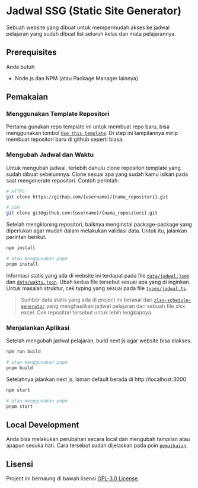 # Jadwal SSG (Static Site Generator)

Sebuah website yang dibuat untuk mempermudah akses ke jadwal pelajaran yang sudah dibuat list seluruh kelas dan mata pelajarannya.

## Prerequisites

Anda butuh

- Node.js dan NPM (atau Package Manager lainnya)

## Pemakaian

### Menggunakan Template Repositori

Pertama gunakan repo template ini untuk membuat repo baru, bisa menggunakan tombol [`Use this template`](https://github.com/reacto11mecha/jadwal-ssg/generate). Di step ini tampilannya mirip membuat repositori baru di github seperti biasa.

### Mengubah Jadwal dan Waktu

Untuk mengubah jadwal, terlebih dahulu clone repositori template yang sudah dibuat sebelumnya. Clone sesuai apa yang sudah kamu isikan pada saat mengenerate repositori. Contoh perintah:

```sh
# HTTPS
git clone https://github.com/{username}/{nama_repositori}.git

# SSH
git clone git@github.com:{username}/{nama_repositori}.git
```

Setelah mengkloning repositori, baiknya menginstal package-package yang diperlukan agar mudah dalam melakukan validasi data. Untuk itu, jalankan perintah berikut.

```sh
npm install

# atau menggunakan pnpm
pnpm install
```

Informasi statis yang ada di website ini terdapat pada file [`data/jadwal.json`](data/jadwal.json) dan [`data/waktu.json`](data/waktu.json). Ubah kedua file tersebut sesuai apa yang di inginkan. Untuk masalah struktur, cek typing yang sesuai pada file [`types/jadwal.ts`](types/jadwal.ts).

> Sumber data statis yang ada di project ini berasal dari [`xlsx-schedule-generator`](https://github.com/reacto11mecha/xlsx-schedule-generator) yang menghasilkan jadwal pelajaran dari sebuah file xlsx excel. Cek repositori tersebut untuk lebih lengkapnya.

### Menjalankan Aplikasi

Setelah mengubah jadwal pelajaran, build next js agar website bisa diakses.

```sh
npm run build

# atau menggunakan pnpm
pnpm build
```

Setelahnya jalankan next js, laman default berada di http://localhost:3000

```sh
npm start

# atau menggunakan pnpm
pnpm start
```

## Local Development

Anda bisa melakukan perubahan secara local dan mengubah tampilan atau apapun sesuka hati. Cara tersebut sudah dijelaskan pada poin [`pemaikaian`](#pemakian).

## Lisensi

Project ini bernaung di bawah lisensi [GPL-3.0 License](LICENSE).
